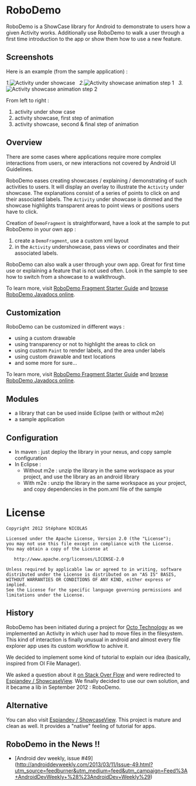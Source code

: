 RoboDemo
========

RoboDemo is a ShowCase library for Android to demonstrate to users how a given Activity works.
Additionally use RoboDemo to walk a user through a first time introduction to the app or show them how to use a new feature.

Screenshots 
-----------

Here is an example (from the sample application) :

*1.*![Activity under showcase](https://github.com/stephanenicolas/RoboDemo/raw/master/docs/activity-under-showcase-small.png "Activity under showcase")
&nbsp;
*2.*![Activity showcase animation step 1](https://raw.github.com/stephanenicolas/RoboDemo/master/docs/activity-showcase-animation-1-small.png "Activity showcase animation step 1")
&nbsp;
*3.*![Activity showcase animation step 2](https://raw.github.com/stephanenicolas/RoboDemo/master/docs/activity-showcase-animation-2-small.png "Activity showcase animation step 2")

From left to right : 

1. activity under show case
2. activity showcase, first step of animation
3. activity showcase, second & final step of animation

Overview
--------

There are some cases where applications require more complex interactions from users,
or new interactions not covered by Android UI Guidelines.

RoboDemo eases creating showcases / explaining / demonstrating of such activities to users.
It will display an overlay to illustrate the `Activity` under showcase. The explanations consist of a series of
points to click on and their associated labels. The  `Activity` under showcase is dimmed and the showcase highlights
transparent areas to point views or positions users have to click.

Creation of `DemoFragment` is straightforward, have a look at the sample to put RoboDemo in your own app :

1. create a `DemoFragment`, use a custom xml layout
2. in the `Activity` undershowcase, pass views or coordinates and their associated labels. 

RoboDemo can also walk a user through your own app. Great for first time use or explaining a feature that is not used often. Look in the sample to see how to switch from a showcase to a walkthrough.

To learn more, visit [RoboDemo Fragment Starter Guide](https://github.com/ericharlow/RoboDemo/wiki/RoboDemo-FragmentStarterGuide) and [browse RoboDemo Javadocs online](http://stephanenicolas.github.com/RoboDemo/apidocs/index.html).

Customization 
-------------

RoboDemo can be customized in different ways : 
* using a custom drawable
* using transparency or not to highlight the areas to click on
* using custom `Paint` to render labels, and the area under labels
* using custom drawable and text locations
* and some more for sure...

To learn more, visit [RoboDemo Fragment Starter Guide](https://github.com/ericharlow/RoboDemo/wiki/RoboDemo-FragmentStarterGuide) and [browse RoboDemo Javadocs online](http://stephanenicolas.github.com/RoboDemo/apidocs/index.html).

Modules 
-------

* a library that can be used inside Eclipse (with or without m2e)
* a sample application

Configuration
-------------

* In maven : just deploy the library in your nexus, and copy sample configuration
* In Eclipse :
  * Without m2e : unzip the library in the same workspace as your project, and use the library as an android library
  * With m2e : unzip the library in the same workspace as your project, and copy dependencies in the pom.xml file of the sample 
  

License
=======

    Copyright 2012 Stéphane NICOLAS

    Licensed under the Apache License, Version 2.0 (the "License");
    you may not use this file except in compliance with the License.
    You may obtain a copy of the License at

       http://www.apache.org/licenses/LICENSE-2.0

    Unless required by applicable law or agreed to in writing, software
    distributed under the License is distributed on an "AS IS" BASIS,
    WITHOUT WARRANTIES OR CONDITIONS OF ANY KIND, either express or implied.
    See the License for the specific language governing permissions and
    limitations under the License.


History
-------

RoboDemo has been initiated during a project for [Octo Technology](http://www.octo.com) as we implemented an Activity in which user had to move files in the filesystem.
This kind of interaction is finally unusual in android and almost every file explorer app uses its custom workflow to achive it.

We decided to implement some kind of tutorial to explain our idea (basically, inspired from OI File Manager).

We asked a question about it [on Stack Over Flow](http://stackoverflow.com/q/12148381/693752) and were redirected to 
[Espiandev / ShowcaseView](https://github.com/Espiandev/ShowcaseView). We finally decided to use our own solution, and it became a 
lib in September 2012 : RoboDemo.

Alternative
------------

You can also visit [Espiandev / ShowcaseView](https://github.com/Espiandev/ShowcaseView). This project is mature and clean as well.
It provides a "native" feeling of tutorial for apps.

RoboDemo in the News !!
-----------------------

* [Android dev weekly, issue #49] (http://androiddevweekly.com/2013/03/11/Issue-49.html?utm_source=feedburner&utm_medium=feed&utm_campaign=Feed%3A+AndroidDevWeekly+%28%23AndroidDev+Weekly%29)
